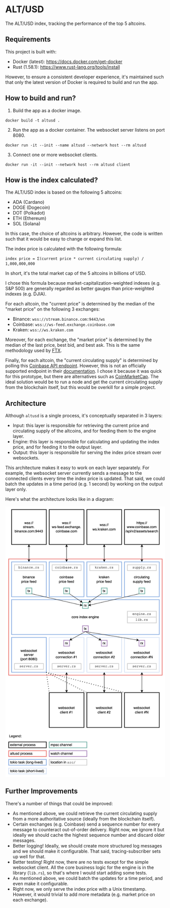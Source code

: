 # ALT/USD

The ALT/USD index, tracking the performance of the top 5 altcoins.

## Requirements

This project is built with:

- Docker (latest): https://docs.docker.com/get-docker
- Rust (1.58.1): https://www.rust-lang.org/tools/install

However, to ensure a consistent developer experience, it's maintained such that
only the latest version of Docker is required to build and run the app.

## How to build and run?

1. Build the app as a docker image.
```
docker build -t altusd .
```

2. Run the app as a docker container. The websocket server listens on port 8080.
```
docker run -it --init --name altusd --network host --rm altusd
```

3. Connect one or more websocket clients.
```
docker run -it --init --network host --rm altusd client
```

## How is the index calculated?

The ALT/USD index is based on the following 5 altcoins:

- ADA (Cardano)
- DOGE (Dogecoin)
- DOT (Polkadot)
- ETH (Ethereum)
- SOL (Solana)

In this case, the choice of altcoins is arbitrary. However, the code is written
such that it would be easy to change or expand this list.

The index price is calculated with the following formula:
```
index price = Σ(current price * current circulating supply) / 1,000,000,000
```

In short, it's the total market cap of the 5 altcoins in billions of USD.

I chose this formula because market-capitalization-weighted indexes (e.g. S&P 500)
are generally regarded as better gauges than price-weighted indexes (e.g. DJIA).

For each altcoin, the "current price" is determined by the median of the
"market price" on the following 3 exchanges:

- Binance: `wss://stream.binance.com:9443/ws`
- Coinbase: `wss://ws-feed.exchange.coinbase.com`
- Kraken: `wss://ws.kraken.com`

Moreover, for each exchange, the "market price" is determined by the median of
the last price, best bid, and best ask. This is the same methodology used by
[FTX][1].

Finally, for each altcoin, the "current circulating supply" is determined by
polling this [Coinbase API endpoint][2]. However, this is not an officially
supported endpoint in their [documentation][3]. I chose it because it was
quick for this prototype, but there are alternatives such as [CoinMarketCap][4].
The ideal solution would be to run a node and get the current circulating supply
from the blockchain itself, but this would be overkill for a simple project.

## Architecture

Although `altusd` is a single process, it's conceptually separated in 3 layers:

- Input: this layer is responsible for retrieving the current price and
circulating supply of the altcoins, and for feeding them to the engine layer.
- Engine: this layer is responsible for calculating and updating the index
price, and for feeding it to the output layer.
- Output: this layer is responsible for serving the index price stream over
websockets.

This architecture makes it easy to work on each layer separately. For example,
the websocket server currently sends a message to the connected clients every
time the index price is updated. That said, we could batch the updates in a
time period (e.g. 1 second) by working on the output layer only.

Here's what the architecture looks like in a diagram:

![architecture](/doc/altusd.drawio.png)

## Further Improvements

There's a number of things that could be improved:

- As mentioned above, we could retrieve the current circulating supply from a
more authoritative source (ideally from the blockchain itself).
- Certain exchanges (e.g. Coinbase) send a sequence number for every message to
counteract out-of-order delivery. Right now, we ignore it but ideally we should
cache the highest sequence number and discard older messages.
- Better logging! Ideally, we should create more structured log messages and we
should make it configurable. That said, tracing-subscriber sets up well for that.
- Better testing! Right now, there are no tests except for the simple websocket
client. All the core business logic for the engine is in the library (`lib.rs`),
so that's where I would start adding some tests.
- As mentioned above, we could batch the updates for a time period, and even
make it configurable.
- Right now, we only serve the index price with a Unix timestamp. However, it
would trivial to add more metadata (e.g. market price on each exchange).

[1]: https://help.ftx.com/hc/en-us/articles/360027668812-Index-Calculation
[2]: https://www.coinbase.com/api/v2/assets/search
[3]: https://docs.cloud.coinbase.com
[4]: https://coinmarketcap.com/api
